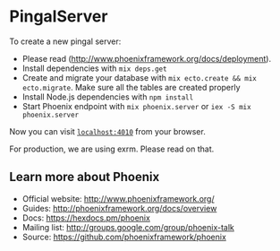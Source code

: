 # PingalServer

To create a new pingal server:

  * Please read (http://www.phoenixframework.org/docs/deployment). 
  * Install dependencies with `mix deps.get`
  * Create and migrate your database with `mix ecto.create && mix ecto.migrate`. Make sure all the tables are created properly
  * Install Node.js dependencies with `npm install`
  * Start Phoenix endpoint with `mix phoenix.server` or `iex -S mix phoenix.server`

Now you can visit [`localhost:4010`](http://localhost:4010) from your browser.

For production, we are using exrm.  Please read on that.

## Learn more about Phoenix

  * Official website: http://www.phoenixframework.org/
  * Guides: http://phoenixframework.org/docs/overview
  * Docs: https://hexdocs.pm/phoenix
  * Mailing list: http://groups.google.com/group/phoenix-talk
  * Source: https://github.com/phoenixframework/phoenix
